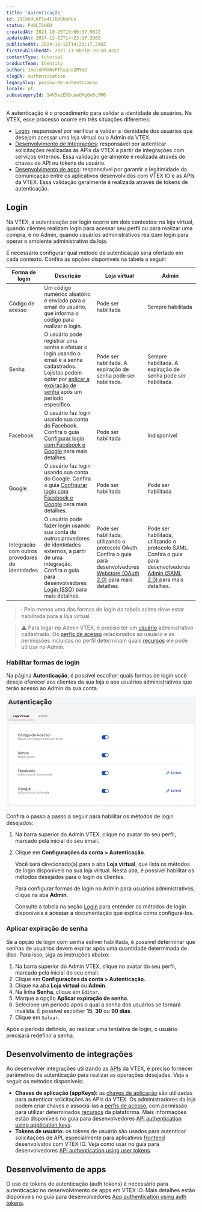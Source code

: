 ```yaml
---
title: 'Autenticação'
id: 21CkKHLKP1o41lUpGhuRUs
status: PUBLISHED
createdAt: 2021-10-25T19:06:37.982Z
updatedAt: 2024-12-12T14:23:17.290Z
publishedAt: 2024-12-12T14:23:17.290Z
firstPublishedAt: 2021-11-08T18:39:50.432Z
contentType: tutorial
productTeam: Identity
author: 1malnhMX0vPThsaJaZMYm2
slugEN: authentication
legacySlug: pagina-de-autenticacao
locale: pt
subcategoryId: 14V5ezEX0cewOMg0o0cYM6
---
```


A autenticação é o procedimento para validar a identidade de usuários. Na VTEX, esse processo ocorre em três situações diferentes:

* [Login](#login): responsável por verificar e validar a identidade dos usuários que desejam acessar uma loja virtual ou o Admin da VTEX.
* [Desenvolvimento de Integrações](#desenvolvimento-de-integracoes): responsável por autenticar solicitações realizadas às APIs da VTEX a partir de integrações com serviços externos. Essa validação geralmente é realizada através de chaves de API ou tokens de usuário.
* [Desenvolvimento de apps](#desenvolvimento-de-apps): responsável por garantir a legitimidade da comunicação entre os aplicativos desenvolvidos com VTEX IO e as APIs da VTEX. Essa validação geralmente é realizada através de tokens de autenticação.

## Login

Na VTEX, a autenticação por login ocorre em dois contextos: na loja virtual, quando clientes realizam login para acessar seu perfil ou para realizar uma compra, e no Admin, quando usuários administrativos realizam login para operar o ambiente administrativo da loja.

É necessário configurar qual método de autenticação será ofertado em cada contexto. Confira as opções disponíveis na tabela a seguir:

| Forma de login | Descrição | Loja virtual | Admin |
|---|---|---|---|
| Código de acesso | Um código numérico aleatório é enviado para o email do usuário, que informa o código para realizar o login. | Pode ser habilitada | Sempre habilitada |
| Senha | O usuário pode registrar uma senha e efetuar o login usando o email e a senha cadastrados. Lojistas podem optar por [aplicar a expiração de senha](#aplicar-expiracao-de-senha) após um período específico. | Pode ser habilitada. A expiração de senha pode ser habilitada. | Sempre habilitada. A expiração de senha pode ser habilitada. |
| Facebook | O usuário faz login usando sua conta do Facebook. Confira o guia [Configurar login com Facebook e Google](/pt/tutorial/configurar-login-com-facebook-e-google--tutorials_513) para mais detalhes. | Pode ser habilitada | Indisponível |
| Google | O usuário faz login usando sua conta do Google. Confira o guia [Configurar login com Facebook e Google](/pt/tutorial/configurar-login-com-facebook-e-google--tutorials_513) para mais detalhes. | Pode ser habilitada | Pode ser habilitada |
| Integração com outros provedores de identidades | O usuário pode fazer login usando sua conta de outros provedores de identidades externos, a partir de uma integração. Confira o guia para desenvolvedores [Login (SSO)](https://developers.vtex.com/docs/guides/login-integration-guide) para mais detalhes. | Pode ser habilitada, utilizando o protocolo OAuth.  Confira o guia para desenvolvedores [Webstore (OAuth 2.0)](https://developers.vtex.com/docs/guides/login-integration-guide-webstore-oauth2) para mais detalhes. | Pode ser habilitada, utilizando o protocolo SAML. Confira o guia para desenvolvedores [Admin (SAML 2.0)](https://developers.vtex.com/docs/guides/login-integration-guide-admin-saml2) para mais detalhes. |

> ℹ️ Pelo menos uma das formas de login da tabela acima deve estar habilitada para a loja virtual.

> ⚠️ Para logar no Admin VTEX, é preciso ter um [usuário](/pt/tutorial/gerenciando-usuarios--tutorials_512) administrativo cadastrado. Os [perfis de acesso](/pt/tutorial/perfis-de-acesso--7HKK5Uau2H6wxE1rH5oRbc) relacionados ao usuário e as permissões incluídas no perfil determinam quais [recursos](/pt/tutorial/license-manager-resources--3q6ztrC8YynQf6rdc6euk3) ele pode utilizar no Admin.

### Habilitar formas de login

Na página **Autenticação**, é possível escolher quais formas de login você deseja oferecer aos clientes da sua loja e aos usuários administrativos que terão acesso ao Admin da sua conta.

![Página de autenticação](https://raw.githubusercontent.com/vtexdocs/help-center-content/refs/heads/main/docs/pt/tutorials/autentica%C3%A7%C3%A3o/conceitos-b%C3%A1sicos-de-autentica%C3%A7%C3%A3o/autenticacao_1.png)

Confira o passo a passo a seguir para habilitar os métodos de login desejados:

1. Na barra superior do Admin VTEX, clique no avatar do seu perfil, marcado pela inicial do seu email.
2. Clique em **Configurações da conta > Autenticação**.

    Você será direcionado(a) para a aba **Loja virtual**, que lista os métodos de login disponíveis na sua loja virtual. Nesta aba, é possível habilitar os métodos desejados para o login de clientes.

    Para configurar formas de login no Admin para usuários administrativos, clique na aba **Admin**.

    Consulte a tabela na seção [Login](#login) para entender os métodos de login disponíveis e acessar a documentação que explica como configurá-los.

### Aplicar expiração de senha

Se a opção de login com senha estiver habilitada, é possível determinar que senhas de usuários devem expirar após uma quantidade determinada de dias. Para isso, siga as instruções abaixo:

1. Na barra superior do Admin VTEX, clique no avatar do seu perfil, marcado pela inicial do seu email.
2. Clique em **Configurações da conta > Autenticação**.
3. Clique na aba **Loja virtual** ou **Admin**.
4. Na linha **Senha**, clique em `Editar`.
5. Marque a opção **Aplicar expiração de senha**.
6. Selecione um período após o qual a senha dos usuários se tornará inválida. É possível escolher **15**, **30** ou **90 dias**.
7. Clique em `Salvar`.

Após o período definido, ao realizar uma tentativa de login, o usuário precisará redefinir a senha.

## Desenvolvimento de integrações

Ao desenvolver integrações utilizando as [APIs](https://developers.vtex.com/docs/guides/getting-started) da VTEX, é preciso fornecer parâmetros de autenticação para realizar as operações desejadas. Veja a seguir os métodos disponíveis:

* **Chaves de aplicação (appKeys):** as [chaves de aplicação](/pt/tutorial/chaves-de-aplicacao--2iffYzlvvz4BDMr6WGUtet) são utilizadas para autenticar solicitações às APIs da VTEX. Os administradores da loja podem criar chaves e associá-las a [perfis de acesso](/pt/tutorial/perfis-de-acesso--7HKK5Uau2H6wxE1rH5oRbc?&utm_source=autocomplete), com permissão para utilizar determinados [recursos](/pt/tutorial/license-manager-resources--3q6ztrC8YynQf6rdc6euk3) da plataforma. Mais informações estão disponíveis no guia para desenvolvedores [API authentication using application keys](https://developers.vtex.com/docs/guides/api-authentication-using-application-keys).
* **Tokens de usuário:** os tokens de usuário são usados para autenticar solicitações de API, especialmente para aplicativos [frontend](/pt/tracks/desenvolvimento-de-loja--3fHF3GIjK8UugnQKIakpl9/5DTcawNjc5MovtD7HNqURl) desenvolvidos com VTEX IO. Veja como usar no guia para desenvolvedores [API authentication using user tokens](https://developers.vtex.com/docs/guides/api-authentication-using-user-tokens).

## Desenvolvimento de apps

O uso de tokens de autenticação (auth tokens) é necessário para autenticação no desenvolvimento de apps em VTEX IO. Mais detalhes estão disponíveis no guia para desenvolvedores [App authentication using auth tokens](https://developers.vtex.com/docs/guides/app-authentication-using-auth-tokens).


